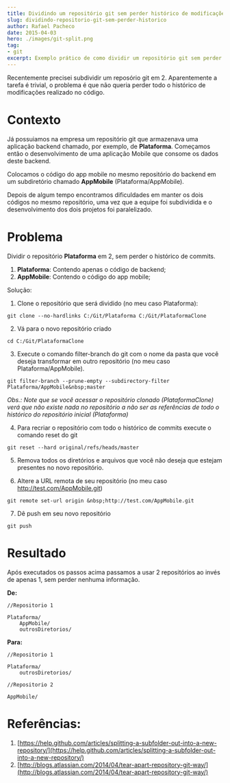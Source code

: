 ```yaml
---
title: Dividindo um repositório git sem perder histórico de modificações
slug: dividindo-repositorio-git-sem-perder-historico
author: Rafael Pacheco
date: 2015-04-03
hero: ./images/git-split.png
tag:
- git
excerpt: Exemplo prático de como dividir um repositório git sem perder histórico de commits. 
---
```


Recentemente precisei subdividir um reposório git em 2. Aparentemente a tarefa é trivial, o problema é que não queria perder todo o histórico de modificações realizado no código.


# Contexto 

Já possuiamos na empresa um repositório git que armazenava uma aplicação backend chamado, por exemplo, de **Plataforma**.
Começamos então o desenvolvimento de uma aplicação Mobile que consome os dados deste backend.

Colocamos o código do app mobile no mesmo repositório do backend em um subdiretório chamado **AppMobile** (Plataforma/AppMobile).

Depois de algum tempo encontramos dificuldades em manter os dois códigos no mesmo repositório, uma vez que a equipe foi subdividida e o desenvolvimento dos dois projetos foi paralelizado.

# Problema

Dividir o repositório **Plataforma** em 2, sem perder o histórico de commits.

1) **Plataforma**: Contendo apenas o código de backend;
2) **AppMobile**: Contendo o código do app mobile;

Solução:

1) Clone o repositório que será dividido (no meu caso Plataforma):

```shell
git clone --no-hardlinks C:/Git/Plataforma C:/Git/PlataformaClone
```

2) Vá para o novo repositório criado

```shell
cd C:/Git/PlataformaClone
```

3) Execute o comando filter-branch do git com o nome da pasta que você deseja transformar em outro repositório (no meu caso Plataforma/AppMobile).

```shell
git filter-branch --prune-empty --subdirectory-filter Plataforma/AppMobile&nbsp;master
```

*Obs.: Note que se você acessar o repositório clonado (PlataformaClone) verá que não existe nada no repositório a não ser as referências de todo o histórico do repositório inicial (Plataforma)*

4) Para recriar o repositório com todo o histórico de commits execute o comando reset do git

```shell
git reset --hard original/refs/heads/master
```

5) Remova todos os diretórios e arquivos que você não deseja que estejam presentes no novo repositório.

6) Altere a URL remota de seu repositório (no meu caso http://test.com/AppMobile.git)

```shell
git remote set-url origin &nbsp;http://test.com/AppMobile.git
```

7) Dê push em seu novo repositório

```shell
git push
```

# Resultado

Após executados os passos acima passamos a usar 2 repositórios ao invés de apenas 1, sem perder nenhuma informação.

**De:**

```shell
//Repositorio 1

Plataforma/ 
    AppMobile/
    outrosDiretorios/
```

**Para:**

```shell
//Repositorio 1

Plataforma/
    outrosDiretorios/
```

```shell
//Repositorio 2

AppMobile/
```

# Referências:

1. [https://help.github.com/articles/splitting-a-subfolder-out-into-a-new-repository/](https://help.github.com/articles/splitting-a-subfolder-out-into-a-new-repository/)
2. [http://blogs.atlassian.com/2014/04/tear-apart-repository-git-way/](http://blogs.atlassian.com/2014/04/tear-apart-repository-git-way/)